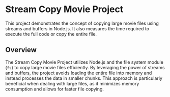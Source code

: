 # Stream Copy Movie Project

This project demonstrates the concept of copying large movie files using streams and buffers in Node.js. It also measures the time required to execute the full code or copy the entire file.

## Overview

The Stream Copy Movie Project utilizes Node.js and the file system module (`fs`) to copy large movie files efficiently. By leveraging the power of streams and buffers, the project avoids loading the entire file into memory and instead processes the data in smaller chunks. This approach is particularly beneficial when dealing with large files, as it minimizes memory consumption and allows for faster file copying.
